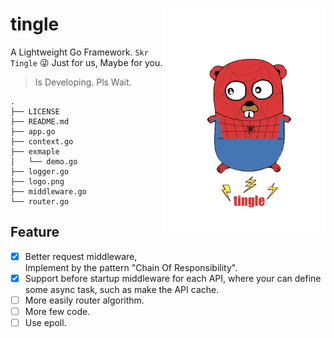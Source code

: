 <img align="right" src="logo.png" width="260" style="padding: 30px 0;">

# tingle
A Lightweight Go Framework. `Skr Tingle` 😜 Just for us, Maybe for you.


> Is Developing. Pls Wait.

```
.
├── LICENSE
├── README.md
├── app.go
├── context.go
├── exmaple
│   └── demo.go
├── logger.go
├── logo.png
├── middleware.go
└── router.go
```

## Feature

- [x] Better request middleware, Implement by the pattern "Chain Of Responsibility".
- [x] Support before startup middleware for each API, where your can define some async task, such as make the API cache.
- [ ] More easily router algorithm.
- [ ] More few code.
- [ ] Use epoll.